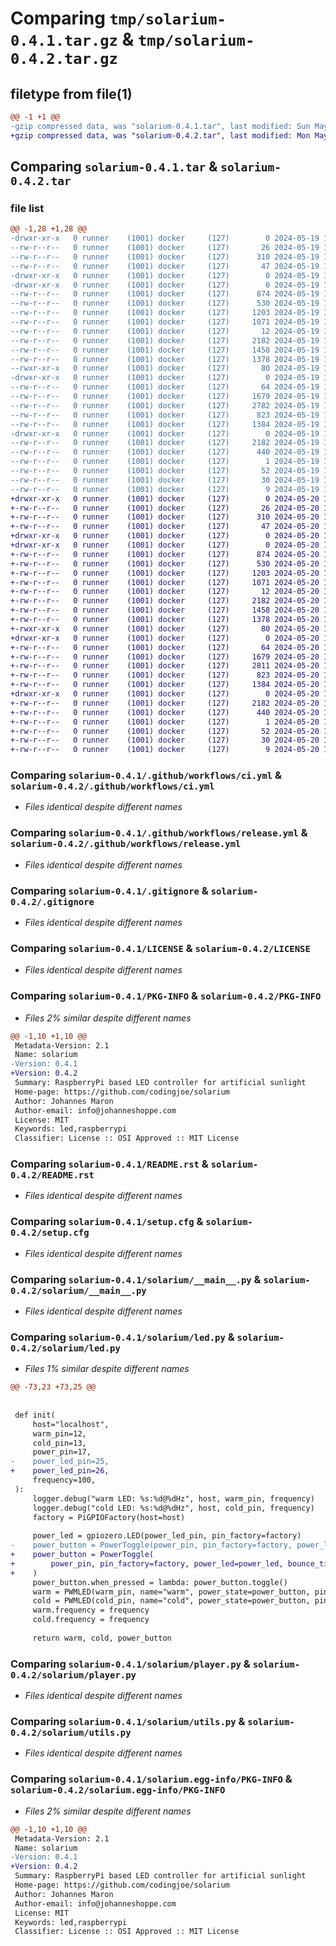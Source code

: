 # Comparing `tmp/solarium-0.4.1.tar.gz` & `tmp/solarium-0.4.2.tar.gz`

## filetype from file(1)

```diff
@@ -1 +1 @@
-gzip compressed data, was "solarium-0.4.1.tar", last modified: Sun May 19 15:48:30 2024, max compression
+gzip compressed data, was "solarium-0.4.2.tar", last modified: Mon May 20 14:15:56 2024, max compression
```

## Comparing `solarium-0.4.1.tar` & `solarium-0.4.2.tar`

### file list

```diff
@@ -1,28 +1,28 @@
-drwxr-xr-x   0 runner    (1001) docker     (127)        0 2024-05-19 15:48:30.489814 solarium-0.4.1/
--rw-r--r--   0 runner    (1001) docker     (127)       26 2024-05-19 15:48:12.000000 solarium-0.4.1/.bandit
--rw-r--r--   0 runner    (1001) docker     (127)      310 2024-05-19 15:48:12.000000 solarium-0.4.1/.editorconfig
--rw-r--r--   0 runner    (1001) docker     (127)       47 2024-05-19 15:48:12.000000 solarium-0.4.1/.fussyfox.yml
-drwxr-xr-x   0 runner    (1001) docker     (127)        0 2024-05-19 15:48:30.485814 solarium-0.4.1/.github/
-drwxr-xr-x   0 runner    (1001) docker     (127)        0 2024-05-19 15:48:30.489814 solarium-0.4.1/.github/workflows/
--rw-r--r--   0 runner    (1001) docker     (127)      874 2024-05-19 15:48:12.000000 solarium-0.4.1/.github/workflows/ci.yml
--rw-r--r--   0 runner    (1001) docker     (127)      530 2024-05-19 15:48:12.000000 solarium-0.4.1/.github/workflows/release.yml
--rw-r--r--   0 runner    (1001) docker     (127)     1203 2024-05-19 15:48:12.000000 solarium-0.4.1/.gitignore
--rw-r--r--   0 runner    (1001) docker     (127)     1071 2024-05-19 15:48:12.000000 solarium-0.4.1/LICENSE
--rw-r--r--   0 runner    (1001) docker     (127)       12 2024-05-19 15:48:12.000000 solarium-0.4.1/MANIFEST.in
--rw-r--r--   0 runner    (1001) docker     (127)     2182 2024-05-19 15:48:30.489814 solarium-0.4.1/PKG-INFO
--rw-r--r--   0 runner    (1001) docker     (127)     1458 2024-05-19 15:48:12.000000 solarium-0.4.1/README.rst
--rw-r--r--   0 runner    (1001) docker     (127)     1378 2024-05-19 15:48:30.489814 solarium-0.4.1/setup.cfg
--rwxr-xr-x   0 runner    (1001) docker     (127)       80 2024-05-19 15:48:12.000000 solarium-0.4.1/setup.py
-drwxr-xr-x   0 runner    (1001) docker     (127)        0 2024-05-19 15:48:30.489814 solarium-0.4.1/solarium/
--rw-r--r--   0 runner    (1001) docker     (127)       64 2024-05-19 15:48:12.000000 solarium-0.4.1/solarium/__init__.py
--rw-r--r--   0 runner    (1001) docker     (127)     1679 2024-05-19 15:48:12.000000 solarium-0.4.1/solarium/__main__.py
--rw-r--r--   0 runner    (1001) docker     (127)     2782 2024-05-19 15:48:12.000000 solarium-0.4.1/solarium/led.py
--rw-r--r--   0 runner    (1001) docker     (127)      823 2024-05-19 15:48:12.000000 solarium-0.4.1/solarium/player.py
--rw-r--r--   0 runner    (1001) docker     (127)     1384 2024-05-19 15:48:12.000000 solarium-0.4.1/solarium/utils.py
-drwxr-xr-x   0 runner    (1001) docker     (127)        0 2024-05-19 15:48:30.489814 solarium-0.4.1/solarium.egg-info/
--rw-r--r--   0 runner    (1001) docker     (127)     2182 2024-05-19 15:48:30.000000 solarium-0.4.1/solarium.egg-info/PKG-INFO
--rw-r--r--   0 runner    (1001) docker     (127)      440 2024-05-19 15:48:30.000000 solarium-0.4.1/solarium.egg-info/SOURCES.txt
--rw-r--r--   0 runner    (1001) docker     (127)        1 2024-05-19 15:48:30.000000 solarium-0.4.1/solarium.egg-info/dependency_links.txt
--rw-r--r--   0 runner    (1001) docker     (127)       52 2024-05-19 15:48:30.000000 solarium-0.4.1/solarium.egg-info/entry_points.txt
--rw-r--r--   0 runner    (1001) docker     (127)       30 2024-05-19 15:48:30.000000 solarium-0.4.1/solarium.egg-info/requires.txt
--rw-r--r--   0 runner    (1001) docker     (127)        9 2024-05-19 15:48:30.000000 solarium-0.4.1/solarium.egg-info/top_level.txt
+drwxr-xr-x   0 runner    (1001) docker     (127)        0 2024-05-20 14:15:56.592852 solarium-0.4.2/
+-rw-r--r--   0 runner    (1001) docker     (127)       26 2024-05-20 14:15:36.000000 solarium-0.4.2/.bandit
+-rw-r--r--   0 runner    (1001) docker     (127)      310 2024-05-20 14:15:36.000000 solarium-0.4.2/.editorconfig
+-rw-r--r--   0 runner    (1001) docker     (127)       47 2024-05-20 14:15:36.000000 solarium-0.4.2/.fussyfox.yml
+drwxr-xr-x   0 runner    (1001) docker     (127)        0 2024-05-20 14:15:56.588852 solarium-0.4.2/.github/
+drwxr-xr-x   0 runner    (1001) docker     (127)        0 2024-05-20 14:15:56.588852 solarium-0.4.2/.github/workflows/
+-rw-r--r--   0 runner    (1001) docker     (127)      874 2024-05-20 14:15:36.000000 solarium-0.4.2/.github/workflows/ci.yml
+-rw-r--r--   0 runner    (1001) docker     (127)      530 2024-05-20 14:15:36.000000 solarium-0.4.2/.github/workflows/release.yml
+-rw-r--r--   0 runner    (1001) docker     (127)     1203 2024-05-20 14:15:36.000000 solarium-0.4.2/.gitignore
+-rw-r--r--   0 runner    (1001) docker     (127)     1071 2024-05-20 14:15:36.000000 solarium-0.4.2/LICENSE
+-rw-r--r--   0 runner    (1001) docker     (127)       12 2024-05-20 14:15:36.000000 solarium-0.4.2/MANIFEST.in
+-rw-r--r--   0 runner    (1001) docker     (127)     2182 2024-05-20 14:15:56.592852 solarium-0.4.2/PKG-INFO
+-rw-r--r--   0 runner    (1001) docker     (127)     1458 2024-05-20 14:15:36.000000 solarium-0.4.2/README.rst
+-rw-r--r--   0 runner    (1001) docker     (127)     1378 2024-05-20 14:15:56.592852 solarium-0.4.2/setup.cfg
+-rwxr-xr-x   0 runner    (1001) docker     (127)       80 2024-05-20 14:15:36.000000 solarium-0.4.2/setup.py
+drwxr-xr-x   0 runner    (1001) docker     (127)        0 2024-05-20 14:15:56.588852 solarium-0.4.2/solarium/
+-rw-r--r--   0 runner    (1001) docker     (127)       64 2024-05-20 14:15:36.000000 solarium-0.4.2/solarium/__init__.py
+-rw-r--r--   0 runner    (1001) docker     (127)     1679 2024-05-20 14:15:36.000000 solarium-0.4.2/solarium/__main__.py
+-rw-r--r--   0 runner    (1001) docker     (127)     2811 2024-05-20 14:15:36.000000 solarium-0.4.2/solarium/led.py
+-rw-r--r--   0 runner    (1001) docker     (127)      823 2024-05-20 14:15:36.000000 solarium-0.4.2/solarium/player.py
+-rw-r--r--   0 runner    (1001) docker     (127)     1384 2024-05-20 14:15:36.000000 solarium-0.4.2/solarium/utils.py
+drwxr-xr-x   0 runner    (1001) docker     (127)        0 2024-05-20 14:15:56.592852 solarium-0.4.2/solarium.egg-info/
+-rw-r--r--   0 runner    (1001) docker     (127)     2182 2024-05-20 14:15:56.000000 solarium-0.4.2/solarium.egg-info/PKG-INFO
+-rw-r--r--   0 runner    (1001) docker     (127)      440 2024-05-20 14:15:56.000000 solarium-0.4.2/solarium.egg-info/SOURCES.txt
+-rw-r--r--   0 runner    (1001) docker     (127)        1 2024-05-20 14:15:56.000000 solarium-0.4.2/solarium.egg-info/dependency_links.txt
+-rw-r--r--   0 runner    (1001) docker     (127)       52 2024-05-20 14:15:56.000000 solarium-0.4.2/solarium.egg-info/entry_points.txt
+-rw-r--r--   0 runner    (1001) docker     (127)       30 2024-05-20 14:15:56.000000 solarium-0.4.2/solarium.egg-info/requires.txt
+-rw-r--r--   0 runner    (1001) docker     (127)        9 2024-05-20 14:15:56.000000 solarium-0.4.2/solarium.egg-info/top_level.txt
```

### Comparing `solarium-0.4.1/.github/workflows/ci.yml` & `solarium-0.4.2/.github/workflows/ci.yml`

 * *Files identical despite different names*

### Comparing `solarium-0.4.1/.github/workflows/release.yml` & `solarium-0.4.2/.github/workflows/release.yml`

 * *Files identical despite different names*

### Comparing `solarium-0.4.1/.gitignore` & `solarium-0.4.2/.gitignore`

 * *Files identical despite different names*

### Comparing `solarium-0.4.1/LICENSE` & `solarium-0.4.2/LICENSE`

 * *Files identical despite different names*

### Comparing `solarium-0.4.1/PKG-INFO` & `solarium-0.4.2/PKG-INFO`

 * *Files 2% similar despite different names*

```diff
@@ -1,10 +1,10 @@
 Metadata-Version: 2.1
 Name: solarium
-Version: 0.4.1
+Version: 0.4.2
 Summary: RaspberryPi based LED controller for artificial sunlight
 Home-page: https://github.com/codingjoe/solarium
 Author: Johannes Maron
 Author-email: info@johanneshoppe.com
 License: MIT
 Keywords: led,raspberrypi
 Classifier: License :: OSI Approved :: MIT License
```

### Comparing `solarium-0.4.1/README.rst` & `solarium-0.4.2/README.rst`

 * *Files identical despite different names*

### Comparing `solarium-0.4.1/setup.cfg` & `solarium-0.4.2/setup.cfg`

 * *Files identical despite different names*

### Comparing `solarium-0.4.1/solarium/__main__.py` & `solarium-0.4.2/solarium/__main__.py`

 * *Files identical despite different names*

### Comparing `solarium-0.4.1/solarium/led.py` & `solarium-0.4.2/solarium/led.py`

 * *Files 1% similar despite different names*

```diff
@@ -73,23 +73,25 @@
 
 
 def init(
     host="localhost",
     warm_pin=12,
     cold_pin=13,
     power_pin=17,
-    power_led_pin=25,
+    power_led_pin=26,
     frequency=100,
 ):
     logger.debug("warm LED: %s:%d@%dHz", host, warm_pin, frequency)
     logger.debug("cold LED: %s:%d@%dHz", host, cold_pin, frequency)
     factory = PiGPIOFactory(host=host)
 
     power_led = gpiozero.LED(power_led_pin, pin_factory=factory)
-    power_button = PowerToggle(power_pin, pin_factory=factory, power_led=power_led)
+    power_button = PowerToggle(
+        power_pin, pin_factory=factory, power_led=power_led, bounce_time=1
+    )
     power_button.when_pressed = lambda: power_button.toggle()
     warm = PWMLED(warm_pin, name="warm", power_state=power_button, pin_factory=factory)
     cold = PWMLED(cold_pin, name="cold", power_state=power_button, pin_factory=factory)
     warm.frequency = frequency
     cold.frequency = frequency
 
     return warm, cold, power_button
```

### Comparing `solarium-0.4.1/solarium/player.py` & `solarium-0.4.2/solarium/player.py`

 * *Files identical despite different names*

### Comparing `solarium-0.4.1/solarium/utils.py` & `solarium-0.4.2/solarium/utils.py`

 * *Files identical despite different names*

### Comparing `solarium-0.4.1/solarium.egg-info/PKG-INFO` & `solarium-0.4.2/solarium.egg-info/PKG-INFO`

 * *Files 2% similar despite different names*

```diff
@@ -1,10 +1,10 @@
 Metadata-Version: 2.1
 Name: solarium
-Version: 0.4.1
+Version: 0.4.2
 Summary: RaspberryPi based LED controller for artificial sunlight
 Home-page: https://github.com/codingjoe/solarium
 Author: Johannes Maron
 Author-email: info@johanneshoppe.com
 License: MIT
 Keywords: led,raspberrypi
 Classifier: License :: OSI Approved :: MIT License
```

